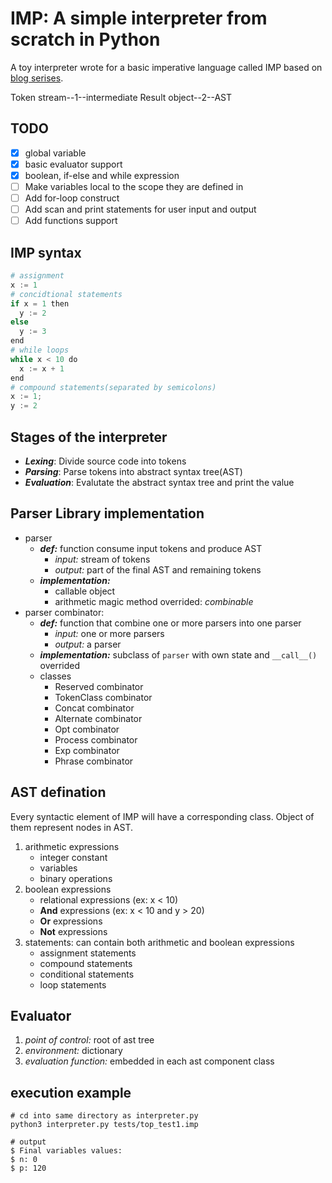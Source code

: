 # IMP: A simple interpreter from scratch in Python

A toy interpreter wrote for a basic imperative language called IMP based on [blog serises](https://jayconrod.com/posts/37/a-simple-interpreter-from-scratch-in-python--part-1-).

Token stream--1--intermediate Result object--2--AST

## TODO

- [X] global variable
- [X] basic evaluator support 
- [X] boolean, if-else and while expression
- [ ] Make variables local to the scope they are defined in
- [ ] Add for-loop construct
- [ ] Add scan and print statements for user input and output
- [ ] Add functions support

## IMP syntax

```python
# assignment
x := 1
# concidtional statements
if x = 1 then
  y := 2
else
  y := 3
end
# while loops
while x < 10 do
  x := x + 1
end
# compound statements(separated by semicolons)
x := 1;
y := 2
```

## Stages of the interpreter

+ ***Lexing***: Divide source code into tokens
+ ***Parsing***: Parse tokens into abstract syntax tree(AST)
+ ***Evaluation***: Evalutate the abstract syntax tree and print the value

## Parser Library implementation


+ parser
  + ***def:*** function consume input tokens and produce AST
    + *input:* stream of tokens
    + *output:* part of the final AST and remaining tokens
  + ***implementation:***
    + callable object
    + arithmetic magic method overrided: *combinable*
+ parser combinator:
  + ***def:*** function that combine one or more parsers into one parser
    + *input:* one or more parsers
    + *output:* a parser
  + ***implementation:*** subclass of `parser` with own state and `__call__()` overrided
  + classes
    + Reserved combinator
    + TokenClass combinator
    + Concat combinator
    + Alternate combinator
    + Opt combinator
    + Process combinator
    + Exp combinator
    + Phrase combinator

## AST defination

Every syntactic element of IMP will have a corresponding class. Object of them represent nodes in AST.

1. arithmetic expressions
    + integer constant
    + variables
    + binary operations
2. boolean expressions
    + relational expressions (ex: x < 10)
    + **And** expressions (ex: x < 10 and y > 20)
    + **Or** expressions
    + **Not** expressions
3. statements: can contain both arithmetic and boolean expressions
    + assignment statements
    + compound statements
    + conditional statements
    + loop statements

## Evaluator

1. *point of control:* root of ast tree
2. *environment:* dictionary
3. *evaluation function:* embedded in each ast component class

## execution example

```shell
# cd into same directory as interpreter.py
python3 interpreter.py tests/top_test1.imp

# output
$ Final variables values:
$ n: 0
$ p: 120
```
